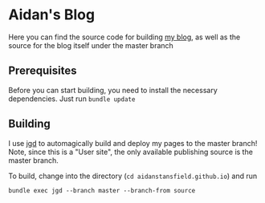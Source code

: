 # Aidan's Blog
Here you can find the source code for building [my blog](https://aidanstansfield.github.io/), as well as the source for the blog itself under the master branch
## Prerequisites
Before you can start building, you need to install the necessary dependencies. Just run `bundle update`
## Building
I use [jgd](https://github.com/yegor256/jekyll-github-deploy) to automagically build and deploy my pages to the master branch!
Note, since this is a "User site", the only available publishing source is the master branch.

To build, change into the directory (`cd aidanstansfield.github.io`) and run

`bundle exec jgd --branch master --branch-from source`
